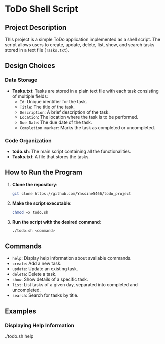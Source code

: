 # ToDo Shell Script

## Project Description
This project is a simple ToDo application implemented as a shell script. The script allows users to create, update, delete, list, show, and search tasks stored in a text file (`Tasks.txt`).

## Design Choices
### Data Storage
- **Tasks.txt**: Tasks are stored in a plain text file with each task consisting of multiple fields:
  - `Id`: Unique identifier for the task.
  - `Title`: The title of the task.
  - `Description`: A brief description of the task.
  - `Location`: The location where the task is to be performed.
  - `Due Date`: The due date of the task.
  - `Completion marker`: Marks the task as completed or uncompleted.

### Code Organization
- **todo.sh**: The main script containing all the functionalities.
- **Tasks.txt**: A file that stores the tasks.

## How to Run the Program
1. **Clone the repository**:
    ```sh
    git clone https://github.com/Yassine5466/todo_project
    ```

2. **Make the script executable**:
    ```sh
    chmod +x todo.sh
    ```

3. **Run the script with the desired command**:
    ```sh
    ./todo.sh <command>
    ```

## Commands
- `help`: Display help information about available commands.
- `create`: Add a new task.
- `update`: Update an existing task.
- `delete`: Delete a task.
- `show`: Show details of a specific task.
- `list`: List tasks of a given day, separated into completed and uncompleted.
- `search`: Search for tasks by title.

## Examples
### Displaying Help Information
./todo.sh help
